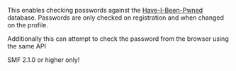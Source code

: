 This enables checking passwords against the [Have-I-Been-Pwned](https://haveibeenpwned.com/Passwords) database.  Passwords are only checked on registration and when changed on the profile.

Additionally this can attempt to check the password from the browser using the same API

SMF 2.1.0 or higher only!